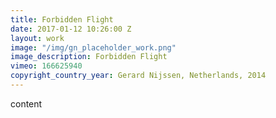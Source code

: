 ```yaml
---
title: Forbidden Flight
date: 2017-01-12 10:26:00 Z
layout: work
image: "/img/gn_placeholder_work.png"
image_description: Forbidden Flight
vimeo: 166625940
copyright_country_year: Gerard Nijssen, Netherlands, 2014
---
```


content
